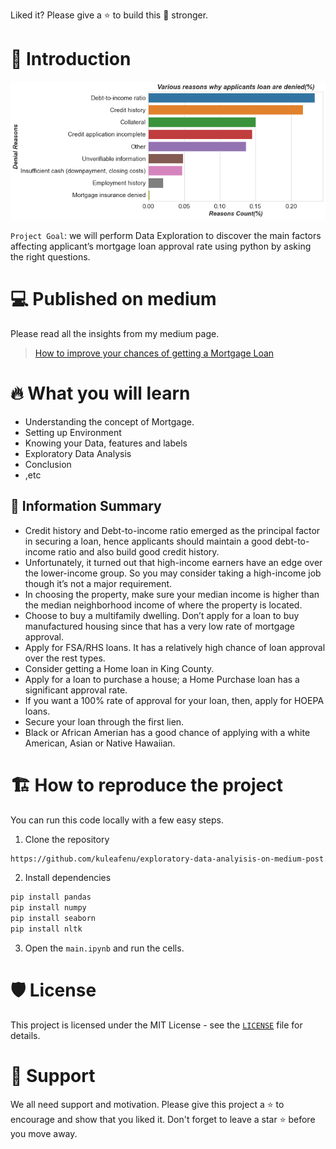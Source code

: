 Liked it? Please give a ⭐️ to build this 💪 stronger.
# 👋 Introduction
<p align="center">
    <a href="https://kuleafenu.medium.com/how-to-improve-your-chances-of-getting-a-mortgage-loan-50df90796c45" target="blank"/>
        <img src="./images/mortgage.png" alt="Plot" />
    </a>
</p>

`Project Goal`: we will perform Data Exploration to discover the main factors affecting applicant’s mortgage loan approval rate using python by asking the right questions.

# 💻 Published on medium
Please read all the insights from my medium page.
> [How to improve your chances of getting a Mortgage Loan](https://kuleafenu.medium.com/how-to-improve-your-chances-of-getting-a-mortgage-loan-50df90796c45)


# 🔥 What you will learn
- Understanding the concept of Mortgage.
- Setting up Environment
- Knowing your Data, features and labels
- Exploratory Data Analysis
- Conclusion
- ,etc


## 🔢 Information Summary
- Credit history and Debt-to-income ratio emerged as the principal factor in securing a loan, hence applicants should maintain a good debt-to-income ratio and also build good credit history.
- Unfortunately, it turned out that high-income earners have an edge over the lower-income group. So you may consider taking a high-income job though it’s not a major requirement.
- In choosing the property, make sure your median income is higher than the median neighborhood income of where the property is located.
- Choose to buy a multifamily dwelling. Don’t apply for a loan to buy manufactured housing since that has a very low rate of mortgage approval.
- Apply for FSA/RHS loans. It has a relatively high chance of loan approval over the rest types.
- Consider getting a Home loan in King County.
- Apply for a loan to purchase a house; a Home Purchase loan has a significant approval rate.
- If you want a 100% rate of approval for your loan, then, apply for HOEPA loans.
- Secure your loan through the first lien.
- Black or African Amerian has a good chance of applying with a white American, Asian or Native Hawaiian.

# 🏗️ How to reproduce the project
You can run this code locally with a few easy steps.

1. Clone the repository

```bash
https://github.com/kuleafenu/exploratory-data-analyisis-on-medium-post.git
```

2. Install dependencies

```bash
pip install pandas
pip install numpy
pip install seaborn
pip install nltk
```

3. Open the `main.ipynb` and run the cells.

# 🛡️ License
This project is licensed under the MIT License - see the [`LICENSE`](LICENSE) file for details.

# 🙏 Support

We all need support and motivation. Please give this project a ⭐️ to encourage and show that you liked it. Don't forget to leave a star ⭐️ before you move away.
